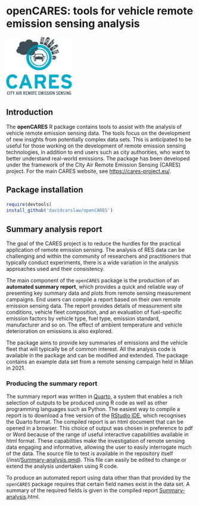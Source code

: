 
<!-- Edit the README.Rmd only!!! The README.md is generated automatically from README.Rmd. -->

# openCARES: tools for vehicle remote emission sensing analysis

<img src="inst/CARES_logo.jpeg" alt="CARES logo" class="center" width="35%"/>

## Introduction

The **openCARES** R package contains tools to assist with the analysis
of vehicle remote emission sensing data. The tools focus on the
development of new insights from potentially complex data sets. This is
anticipated to be useful for those working on the development of remote
emission sensing technologies, in addition to end users such as city
authorities, who want to better understand real-world emissions. The
package has been developed under the framework of the City Air Remote
Emission Sensing (CARES) project. For the main CARES website, see
<https://cares-project.eu/>.

## Package installation

``` r
require(devtools)
install_github('davidcarslaw/openCARES')
```

## Summary analysis report

The goal of the CARES project is to reduce the hurdles for the practical
application of remote emission sensing. The analysis of RES data can be
challenging and within the community of researchers and practitioners
that typically conduct experiments, there is a wide variation in the
analysis approaches used and their consistency.

The main component of the `openCARES` package is the production of an
**automated summary report**, which provides a quick and reliable way of
presenting key summary data and plots from remote sensing measurement
campaigns. End users can compile a report based on their own remote
emission sensing data. The report provides details of measurement site
conditions, vehicle fleet composition, and an evaluation of
fuel-specific emission factors by vehicle type, fuel type, emission
standard, manufacturer and so on. The effect of ambient temperature and
vehicle deterioration on emissions is also explored.

The package aims to provide key summaries of emissions and the vehicle
fleet that will typically be of common interest. All the analysis code
is available in the package and can be modified and extended. The
package contains an example data set from a remote sensing campaign held
in Milan in 2021.

### Producing the summary report

The summary report was written in [Quarto](https://quarto.org), a system
that enables a rich selection of outputs to be produced using R code as
well as other programming languages such as Python. The easiest way to
compile a report is to download a free version of the [RStudio
IDE](https://posit.co/products/open-source/rstudio/), which recognises
the Quarto format. The compiled report is an html document that can be
opened in a browser. This choice of output was chosen in preference to
pdf or Word because of the range of useful interactive capabilities
available in html format. These capabilities make the investigation of
remote sensing data engaging and informative, allowing the user to
easily interrogate much of the data. The source file to test is
available in the repository itself
(/inst/[Summary-analysis.qmd](https://github.com/davidcarslaw/openCARES/blob/master/inst/Summary-analysis.qmd "Summary-analysis.qmd")).
This file can easily be edited to change or extend the analysis
undertaken using R code.

To produce an automated report using data other than that provided by
the `openCARES` package requires that certain field names exist in the
data set. A summary of the required fields is given in the compiled
report
[Summary-analysis](https://github.com/davidcarslaw/openCARES/blob/master/inst/Summary-analysis.qmd "Summary-analysis.qmd").html.
